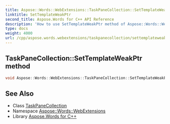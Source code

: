 ```yaml
---
title: Aspose::Words::WebExtensions::TaskPaneCollection::SetTemplateWeakPtr method
linktitle: SetTemplateWeakPtr
second_title: Aspose.Words for C++ API Reference
description: 'How to use SetTemplateWeakPtr method of Aspose::Words::WebExtensions::TaskPaneCollection class in C++.'
type: docs
weight: 4000
url: /cpp/aspose.words.webextensions/taskpanecollection/settemplateweakptr/
---
```

## TaskPaneCollection::SetTemplateWeakPtr method




```cpp
void Aspose::Words::WebExtensions::TaskPaneCollection::SetTemplateWeakPtr(uint32_t argument) override
```

## See Also

* Class [TaskPaneCollection](../)
* Namespace [Aspose::Words::WebExtensions](../../)
* Library [Aspose.Words for C++](../../../)
